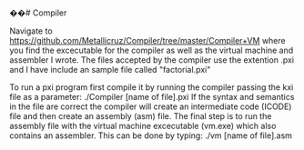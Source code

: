 ﻿��# Compiler

Navigate to https://github.com/Metallicruz/Compiler/tree/master/Compiler+VM where you find the excecutable for the compiler as well as the virtual machine and assembler I wrote. The files accepted by the compiler use the extention .pxi and I have include an sample file called "factorial.pxi"

To run a pxi program first compile it by running the compiler passing the kxi file as a parameter: ./Compiler [name of file].pxi
If the syntax and semantics in the file are correct the compiler will create an intermediate code (ICODE) file and then create an assembly (asm) file.
The final step is to run the assembly file with the virtual machine excecutable (vm.exe) which also contains an assembler. This can be done by typing: ./vm [name of file].asm
